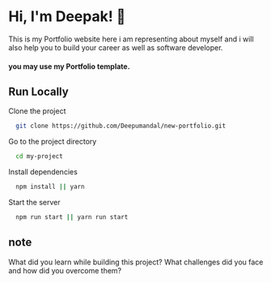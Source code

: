 
# Hi, I'm Deepak! 👋

This is my Portfolio website here i am representing about myself and i will also help you to build your career as well as software developer.
 ####    you may use my Portfolio template.
## Run Locally

Clone the project

```bash
  git clone https://github.com/Deepumandal/new-portfolio.git
```

Go to the project directory

```bash
  cd my-project
```

Install dependencies

```bash 
  npm install || yarn 
```

Start the server

```bash
  npm run start || yarn run start
```


## note

What did you learn while building this project? What challenges did you face and how did you overcome them?


<!-- 
# Clone and Use 📋

- The website is completely built on `react-js` library of `javascript` and that's why we need `nodejs` and `npm` installed
- While installing `nodejs` and `npm`, try to install versions which are equal or greater than the versions mentioned in badges above
- In case you want to help developing it or simply saving it, you can fork the repository just by clicking the button on the top-right corner of this page
- After the successful installation of `nodejs` and `npm`, clone the repository into your local system using below command:
  ```bash
   git clone https://github.com/ashutosh1919/masterPortfolio.git
  ```
  This will clone the whole repository in your system.
- To download required dependencies to your system, navigate to the directory where the cloned repository resides and execute following command:
  ```node
  npm install
  ```
- Now the project is ready to use
- You can check it using `npm start`, it will open the website locally on your browser.

# Customize it to make your own portfolio ✏️ -->

